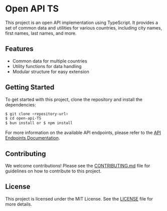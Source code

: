 # Open API TS

This project is an open API implementation using TypeScript. It provides a set of common data and utilities for various countries, including city names, first names, last names, and more.

## Features

- Common data for multiple countries
- Utility functions for data handling
- Modular structure for easy extension

## Getting Started

To get started with this project, clone the repository and install the dependencies:

```bash
$ git clone <repository-url>
$ cd open-api-TS
$ bun install or $ npm install
```

For more information on the available API endpoints, please refer to the [API Endpoints Documentation](src/api/v0.1/api-endpoints.md).

## Contributing

We welcome contributions! Please see the [CONTRIBUTING.md](CONTRIBUTING.md) file for guidelines on how to contribute to this project.

## License

This project is licensed under the MIT License. See the [LICENSE](LICENSE) file for more details.
